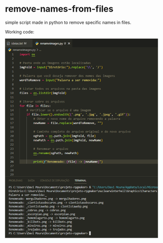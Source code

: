 # remove-names-from-files
 simple script made in python to remove specific names in files.

<p>Working code:</p>
<img src=https://github.com/davimouravilaca/remove-names-from-files/blob/main/img/image.png>
